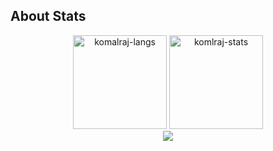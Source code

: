## About Stats
<div align="center">
<img height="150em" src="https://github-readme-stats.vercel.app/api/top-langs/?username=komlraj&layout=compact&show_icon=true&theme=algolia" alt="komalraj-langs"/>
<img height="150em" src="https://github-readme-stats.vercel.app/api/?username=komlraj&layout=compact&show_icon=true&theme=algolia" alt="komlraj-stats"/>
</div>
<div align="center">
  <img src="http://github-readme-streak-stats.herokuapp.com?user=komlraj&theme=algolia&background=0d1117&hide_border=true" />
</div>


